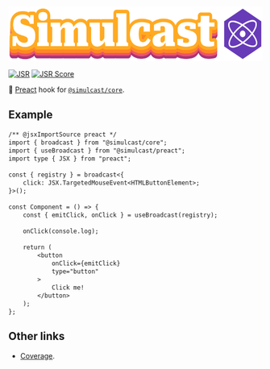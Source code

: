 <img alt="Simulcast Preact logo" src="https://raw.githubusercontent.com/covenengineering/libraries/main/@simulcast/preact/logo.svg" height="108" />

[![JSR](https://jsr.io/badges/@simulcast/preact)](https://simulcast.coven.to/preact)
[![JSR Score](https://jsr.io/badges/@simulcast/preact/score)](https://simulcast.coven.to/preact/score)

📡 [Preact](https://preactjs.com/) hook for
[`@simulcast/core`](https://simulcast.coven.to/core).

## Example

```tsx
/** @jsxImportSource preact */
import { broadcast } from "@simulcast/core";
import { useBroadcast } from "@simulcast/preact";
import type { JSX } from "preact";

const { registry } = broadcast<{
	click: JSX.TargetedMouseEvent<HTMLButtonElement>;
}>();

const Component = () => {
	const { emitClick, onClick } = useBroadcast(registry);

	onClick(console.log);

	return (
		<button
			onClick={emitClick}
			type="button"
		>
			Click me!
		</button>
	);
};
```

## Other links

- [Coverage](https://app.codecov.io/github/covenengineering/libraries).
